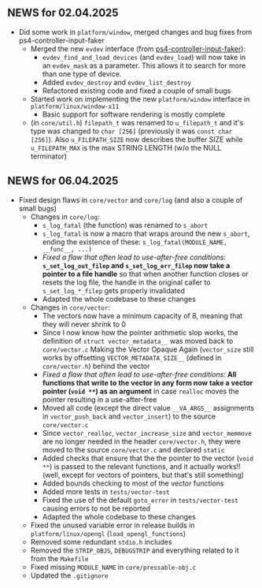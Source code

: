 ## NEWS for 02.04.2025

* Did some work in `platform/window`, merged changes and bug fixes from ps4-controller-input-faker
    * Merged the new `evdev` interface (from [ps4-controller-input-faker](https://github.com/jsoltan226/ps4-controller-input-faker)):
        * `evdev_find_and_load_devices` (and `evdev_load`) will now take in an `evdev_mask` as a parameter.
            This allows it to search for more than one type of device.
        * Added `evdev_destroy` and `evdev_list_destroy`
        * Refactored existing code and fixed a couple of small bugs
    * Started work on implementing the new `platform/window` interface in `platform/linux/window-x11`
        * Basic support for software rendering is mostly complete
    * (in `core/util.h`) `filepath_t` was renamed to `u_filepath_t` and it's type was changed to `char [256]` (previously it was `const char [256]`).
        Also `u_FILEPATH_SIZE` now describes the buffer SIZE while `u_FILEPATH_MAX` is the max STRING LENGTH (w/o the NULL terminator)

## NEWS for 06.04.2025

* Fixed design flaws in `core/vector` and `core/log` (and also a couple of small bugs)
    * Changes in `core/log`:
        * `s_log_fatal` (the function) was renamed to `s_abort`
        * `s_log_fatal` is now a macro that wraps around the new `s_abort`, ending the existence of these: `s_log_fatal(MODULE_NAME, __func__, ...)`
        * *Fixed a flaw that often lead to use-after-free conditions:* 
            **`s_set_log_out_filep` and `s_set_log_err_filep` now take a pointer to a file handle**
            so that when another function closes or resets the log file,
            the handle in the original caller to `s_set_log_*_filep` gets properly invalidated
        * Adapted the whole codebase to these changes
    * Changes in `core/vector`:
        * The vectors now have a minimum capacity of 8, meaning that they will never shrink to 0
        * Since I now know how the pointer arithmetic slop works,
            the definition of `struct vector_metadata__` was moved back to `core/vector.c` Making the Vector Opaque Again
            (`vector_size` still works by offsetting `VECTOR_METADATA_SIZE__` (defined in `core/vector.h`) behind the vector
        * *Fixed a flaw that often lead to use-after-free conditions:*
            **All functions that write to the vector in any form now take a vector pointer (`void **`) as an argument**
            in case `realloc` moves the pointer resulting in a use-after-free
        * Moved all code (except the direct value `__VA_ARGS__` assignments in `vector_push_back` and `vector_insert`) to the source `core/vector.c`
        * Since `vector_realloc`, `vector_increase_size` and `vector_memmove` are no longer needed in the header `core/vector.h`,
            they were moved to the source `core/vector.c` and declared `static`
        * Added checks that ensure that the the pointer to the vector (`void **`) is passed to the relevant functions,
            and it actually works!! (well, except for vectors of pointers, but that's still something)
        * Added bounds checking to most of the vector functions
        * Added more tests in `tests/vector-test`
        * Fixed the use of the default `goto_error` in `tests/vector-test` causing errors to not be reported
        * Adapted the whole codebase to these changes
    * Fixed the unused variable error in release builds in `platform/linux/opengl` (`load_opengl_functions`)
    * Removed some redundant `stdio.h` includes
    * Removed the `STRIP_OBJS`, `DEBUGSTRIP` and everything related to it from the `Makefile`
    * Fixed missing `MODULE_NAME` in `core/pressable-obj.c`
    * Updated the `.gitignore`
